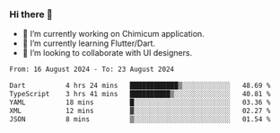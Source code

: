 ### Hi there 👋

<!--
**devcat37/devcat37** is a ✨ _special_ ✨ repository because its `README.md` (this file) appears on your GitHub profile.-->


- 🔭 I’m currently working on Chimicum application.
- 🌱 I’m currently learning Flutter/Dart.
- 👯 I’m looking to collaborate with UI designers.
<!-- - 🤔 I’m looking for help with ... -->

<!--START_SECTION:waka-->

```txt
From: 16 August 2024 - To: 23 August 2024

Dart          4 hrs 24 mins   ████████████▒░░░░░░░░░░░░   48.69 %
TypeScript    3 hrs 41 mins   ██████████▒░░░░░░░░░░░░░░   40.81 %
YAML          18 mins         █░░░░░░░░░░░░░░░░░░░░░░░░   03.36 %
XML           12 mins         ▓░░░░░░░░░░░░░░░░░░░░░░░░   02.27 %
JSON          8 mins          ▒░░░░░░░░░░░░░░░░░░░░░░░░   01.54 %
```

<!--END_SECTION:waka-->
